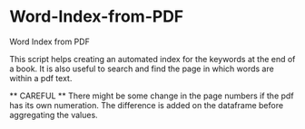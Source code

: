 # Word-Index-from-PDF
Word Index from PDF

This script helps creating an automated index for the keywords at the end of a book.
It is also useful to search and find the page in which words are within a pdf text. 

**  CAREFUL ** There might be some change in the page numbers if the pdf has its own numeration. 
The difference is added on the dataframe before aggregating the values.  
